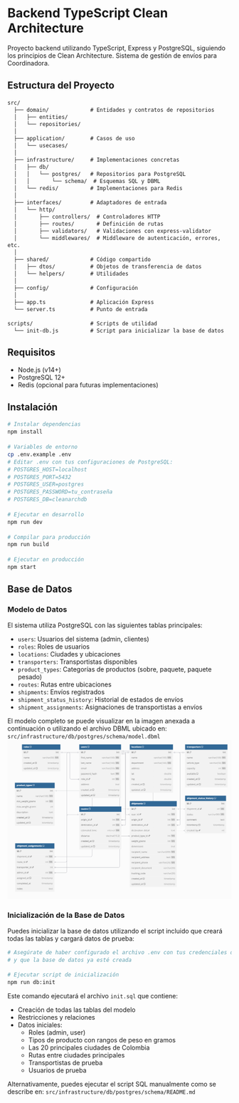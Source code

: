 # Backend TypeScript Clean Architecture

Proyecto backend utilizando TypeScript, Express y PostgreSQL, siguiendo los principios de Clean Architecture. Sistema de gestión de envíos para Coordinadora.

## Estructura del Proyecto

```
src/
  ├── domain/             # Entidades y contratos de repositorios
  │   ├── entities/       
  │   └── repositories/   
  │
  ├── application/        # Casos de uso 
  │   └── usecases/       
  │
  ├── infrastructure/     # Implementaciones concretas
  │   ├── db/
  │   │   └── postgres/   # Repositorios para PostgreSQL
  │   │       └── schema/  # Esquemas SQL y DBML
  │   └── redis/          # Implementaciones para Redis
  │
  ├── interfaces/         # Adaptadores de entrada
  │   └── http/
  │       ├── controllers/  # Controladores HTTP
  │       ├── routes/       # Definición de rutas
  │       ├── validators/   # Validaciones con express-validator
  │       └── middlewares/  # Middleware de autenticación, errores, etc.
  │
  ├── shared/             # Código compartido
  │   ├── dtos/           # Objetos de transferencia de datos
  │   └── helpers/        # Utilidades
  │
  ├── config/             # Configuración
  │
  ├── app.ts              # Aplicación Express
  └── server.ts           # Punto de entrada

scripts/                  # Scripts de utilidad
  └── init-db.js          # Script para inicializar la base de datos
```

## Requisitos

- Node.js (v14+)
- PostgreSQL 12+
- Redis (opcional para futuras implementaciones)

## Instalación

```bash
# Instalar dependencias
npm install

# Variables de entorno
cp .env.example .env
# Editar .env con tus configuraciones de PostgreSQL:
# POSTGRES_HOST=localhost
# POSTGRES_PORT=5432
# POSTGRES_USER=postgres
# POSTGRES_PASSWORD=tu_contraseña
# POSTGRES_DB=cleanarchdb

# Ejecutar en desarrollo
npm run dev

# Compilar para producción
npm run build

# Ejecutar en producción
npm start
```

## Base de Datos

### Modelo de Datos

El sistema utiliza PostgreSQL con las siguientes tablas principales:

- `users`: Usuarios del sistema (admin, clientes)
- `roles`: Roles de usuarios
- `locations`: Ciudades y ubicaciones
- `transporters`: Transportistas disponibles
- `product_types`: Categorías de productos (sobre, paquete, paquete pesado)
- `routes`: Rutas entre ubicaciones
- `shipments`: Envíos registrados
- `shipment_status_history`: Historial de estados de envíos
- `shipment_assignments`: Asignaciones de transportistas a envíos

El modelo completo se puede visualizar en la imagen anexada a continuación o utilizando el archivo DBML ubicado en:
`src/infrastructure/db/postgres/schema/model.dbml`
![alt text](image.png)
### Inicialización de la Base de Datos

Puedes inicializar la base de datos utilizando el script incluido que creará todas las tablas y cargará datos de prueba:

```bash
# Asegúrate de haber configurado el archivo .env con tus credenciales de PostgreSQL
# y que la base de datos ya esté creada

# Ejecutar script de inicialización
npm run db:init
```

Este comando ejecutará el archivo `init.sql` que contiene:
- Creación de todas las tablas del modelo
- Restricciones y relaciones
- Datos iniciales:
  - Roles (admin, user)
  - Tipos de producto con rangos de peso en gramos
  - Las 20 principales ciudades de Colombia
  - Rutas entre ciudades principales
  - Transportistas de prueba
  - Usuarios de prueba

Alternativamente, puedes ejecutar el script SQL manualmente como se describe en:
`src/infrastructure/db/postgres/schema/README.md`
